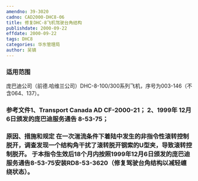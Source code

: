 ```yaml
---
amendno: 39-3020
cadno: CAD2000-DHC8-06
title: 修复DHC-8飞机驾驶台角结构
publishdate: 2000-09-22
effdate: 2000-09-22
tags: DHC8
categories: 华东管理局
author: 吴镝
---
```


### 适用范围 
庞巴迪公司（前德.哈维兰公司）DHC-8-100/300系列飞机，序号为003-146（不含064、137）。

<!--more-->
### 参考文件1、Transport Canada AD CF-2000-21； 2、1999年 12月 6日颁发的庞巴迪服务通告 8-53-75；

### 原因、措施和规定     在一次湍流条件下着陆中发生的非指令性滚转控制脱开，调查发现一个结构角干扰了滚转脱开钢索的U型夹，导致滚转控制脱开。     于本指令生效后18个月内按照1999年12月6日颁发的庞巴迪服务通告8-53-75安装RD8-53-3620（修复驾驶台角结构以减轻缠绕状态）。
